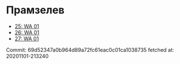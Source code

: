 # Прамзелев
- [25: WA 01](25.md)
- [26: WA 01](26.md)
- [27: WA 01](27.md)

Commit: 69d52347a0b964d89a72fc61eac0c01ca1038735
 fetched at: 20201101-213240
